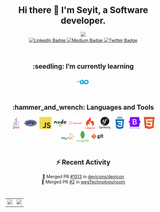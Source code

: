 
<h1 align="center" >Hi there 👋  I'm Seyit, a Software developer.</h1>

<div id="header" align="center">
  <img src="https://media.giphy.com/media/M9gbBd9nbDrOTu1Mqx/giphy.gif" width="100"/>
    <div id="badges">
      <a href="https://www.linkedin.com/in/seyit-erdemir/">
        <img src="https://img.shields.io/badge/LinkedIn-blue?style=for-the-badge&logo=linkedin&logoColor=white" alt="LinkedIn Badge"/>
      </a>
      <a href="https://medium.com/@seyiterdemir">
        <img src="https://img.shields.io/badge/Medium-red?style=for-the-badge&logo=medium&logoColor=white" alt="Medium Badge"/>
      </a>
      <a href="https://twitter.com/_seyitErdemir">
        <img src="https://img.shields.io/badge/Twitter-blue?style=for-the-badge&logo=twitter&logoColor=white" alt="Twitter Badge"/>
      </a>
  </div>
  <img src="https://komarev.com/ghpvc/?username=seyitErdemir&style=flat-square&color=blue" alt=""/>
</div> 

<br>
<h2 align="center"> :seedling: I’m currently learning </h2> 
<div align="center" >
  <img src="https://github.com/devicons/devicon/blob/master/icons/go/go-original-wordmark.svg" title="React" alt="React" width="40" height="40">&nbsp;
</div>



<br>
<h2 align="center"> :hammer_and_wrench: Languages and Tools </h2> 
 
 <div align="center" >
  <img src="https://github.com/devicons/devicon/blob/master/icons/java/java-original-wordmark.svg" title="Java" alt="Java" width="40" height="40"/>&nbsp;
  <img src="https://github.com/devicons/devicon/blob/master/icons/php/php-original.svg" title="Php" alt="Php" width="40" height="40"/>&nbsp;
  <img src="https://github.com/devicons/devicon/blob/master/icons/javascript/javascript-original.svg" title="JavaScript" alt="JavaScript" width="40" height="40"/>&nbsp;
  <img src="https://github.com/devicons/devicon/blob/master/icons/nodejs/nodejs-original-wordmark.svg" title="NodeJS" alt="NodeJS" width="40" height="40"/>&nbsp;
  <img src="https://github.com/devicons/devicon/blob/master/icons/laravel/laravel-original-wordmark.svg" title="laravel" alt="laravel" width="40" height="40"/>&nbsp;
  <img src="https://github.com/devicons/devicon/blob/master/icons/codeigniter/codeigniter-plain-wordmark.svg" title="codeigniter" alt="codeigniter" width="40" height="40"/>&nbsp;
  <img src="https://github.com/devicons/devicon/blob/master/icons/symfony/symfony-original-wordmark.svg" title="symfony" alt="symfony" width="40" height="40"/>&nbsp;
  <img src="https://github.com/devicons/devicon/blob/master/icons/css3/css3-plain-wordmark.svg"  title="CSS3" alt="CSS" width="40" height="40"/>&nbsp;
  <img src="https://github.com/devicons/devicon/blob/master/icons/bootstrap/bootstrap-original-wordmark.svg"  title="bootstrap" alt="bootstrap" width="40" height="40"/>&nbsp;
  <img src="https://github.com/devicons/devicon/blob/master/icons/html5/html5-original.svg" title="HTML5" alt="HTML" width="40" height="40"/>&nbsp;
  <img src="https://github.com/devicons/devicon/blob/master/icons/mysql/mysql-original-wordmark.svg" title="MySQL"  alt="MySQL" width="40" height="40"/>&nbsp;
  <img src="https://github.com/devicons/devicon/blob/master/icons/mongodb/mongodb-plain-wordmark.svg" title="mongodb"  alt="mongodb" width="40" height="40"/>&nbsp;
  <img src="https://github.com/devicons/devicon/blob/master/icons/git/git-original-wordmark.svg" title="Git" **alt="Git" width="40" height="40"/>&nbsp;
</div>
 
<br>

 <div align="center" >
    <h2 align="center"> ⚡ Recent Activity</h2>
  
  <!--START_SECTION:activity-->
 🎉 Merged PR [#1513](https://github.com/devicons/devicon/pull/1513) in [devicons/devicon](https://github.com/devicons/devicon)
 <br>
 🎉 Merged PR [#2](https://github.com/WEG-Technology/room/pull/2) in [wegTechnology/room](https://github.com/WEG-Technology/room)
<!--END_SECTION:activity-->
</div>
  
<br>
<table align="center" >
    <tr>
        <td colspan="2" rowspan="2">
        <a href="https://github-readme-stats-sigma-five.vercel.app/api?username=seyitErdemir&show_icons=true&theme=vision-friendly-dark&locale=en&layout=compact">
        <img src="https://github-readme-stats-sigma-five.vercel.app/api?username=seyitErdemir&show_icons=true&theme=vision-friendly-dark&locale=en&layout=compact">
        </a>
        </td>
        <td colspan="2" rowspan="2">
        <a href="https://github-readme-stats.vercel.app/api/top-langs/?username=seyitErdemir&hide=html,css&langs_count=3&show_icons=true&theme=vision-friendly-dark&locale=en">
        <img src="https://github-readme-stats.vercel.app/api/top-langs/?username=seyitErdemir&hide=html,css&langs_count=3&show_icons=true&theme=vision-friendly-dark&locale=en">
        </a>
        </td>
    </tr>
</table>
  


